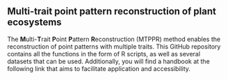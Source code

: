 ## Multi-trait point pattern reconstruction of plant ecosystems

The **M**ulti-**T**rait **P**oint **P**attern **R**econstruction (MTPPR) method enables the reconstruction of point patterns with multiple traits. This GitHub repository contains all the functions in the form of R scripts, as well as several datasets that can be used. Additionally, you will find a handbook at the following link that aims to facilitate application and accessibility.